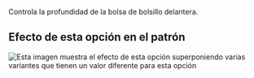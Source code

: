 Controla la profundidad de la bolsa de bolsillo delantera.

## Efecto de esta opción en el patrón

![Esta imagen muestra el efecto de esta opción superponiendo varias variantes que tienen un valor diferente para esta opción](charlie_frontpocketdepth_sample.svg "Efecto de esta opción en el patrón")
